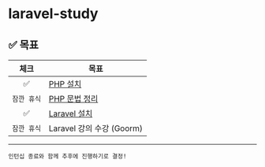 # laravel-study

## ✅ 목표
|체크|목표|
|:---:|---|
|✅|[PHP 설치](https://subin-0320.tistory.com/124)|
|`잠깐 휴식`|[PHP 문법 정리](https://subin-0320.tistory.com/129)|
|✅|[Laravel 설치](https://subin-0320.tistory.com/122)|
|`잠깐 휴식`|Laravel 강의 수강 (Goorm)|


---

`인턴십 종료와 함께 추후에 진행하기로 결정!`
